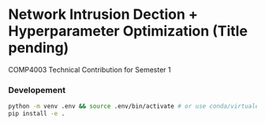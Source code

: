 # Network Intrusion Dection + Hyperparameter Optimization (Title pending)
COMP4003 Technical Contribution for Semester 1 


### Developement
```bash
python -m venv .env && source .env/bin/activate # or use conda/virtualenv
pip install -e .
```
